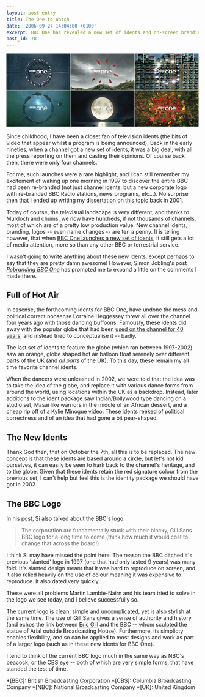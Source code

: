 ```yaml
---
layout: post-entry
title: The One to Watch
date: '2006-09-27 14:04:00 +0100'
excerpt: BBC One has revealed a new set of idents and on-screen branding.
post_id: 78
---
```

![New BBC1 idents](/assets/2006/09/the_one_to_watch.jpg)

Since childhood, I have been a closet fan of television idents (the bits of video that appear whilst a program is being announced). Back in the early nineties, when a channel got a new set of idents, it was a big deal, with all the press reporting on them and casting their opinions. Of course back then, there were only four channels.

For me, such launches were a rare highlight, and I can still remember my excitement of waking up one morning in 1997 to discover the entire BBC had been re-branded (not just channel idents, but a new corporate logo with re-branded BBC Radio stations, news programs, etc...). No surprise then that I ended up writing [my dissertation on this topic][1] back in 2001.

Today of course, the televisual landscape is very different, and thanks to Murdoch and chums, we now have hundreds, if not thousands of channels, most of which are of a pretty low production value. New channel idents, branding, logos -- even name changes -- are ten a penny. It is telling however, that when [BBC One launches a new set of idents][2], it still gets a lot of media attention, more so than any other BBC or terrestrial service.

I wasn't going to write anything about these new idents, except perhaps to say that they are pretty damn awesome! However, Simon Jobling's post <cite>[Rebranding BBC One][3]</cite> has prompted me to expand a little on the comments I made there.

## Full of Hot Air
In essense, the forthcoming idents for BBC One, have undone the mess and political correct nonsense Lorraine Heggessey threw all over the channel four years ago with those dancing buffoons. Famously, these idents did away with the popular globe that had been [used on the channel for 40 years][4], and instead tried to conceptualise it -- badly.

The last set of idents to feature the globe (which ran between 1997-2002) saw an orange, globe shaped hot air balloon float serenely over different parts of the UK (and *all parts* of the UK). To this day, these remain my all time favorite channel idents.

When the dancers were unleashed in 2002, we were told that the idea was to take the idea of the globe, and replace it with various dance forms from around the world, using locations within the UK as a backdrop. Instead, later additions to the ident package saw Indian/Bollywood type dancing on a studio set, Masai like warriors in the middle of an African dessert, and a cheap rip off of a Kylie Minogue video. These idents reeked of political correctness and of an idea that had gone a bit pear-shaped.

## The New Idents
Thank God then, that on October the 7th, all this is to be replaced. The new concept is that these idents are based around a circle, but let's not kid ourselves, it can easily be seen to hark back to the channel's heritage, and to the globe. Given that these idents retain the red signature colour from the previous set, I can't help but feel this is the identity package we should have got in 2002.

## The BBC Logo
In his post, Si also talked about the BBC's logo:

> The corporation are fundamentally stuck with their blocky, Gill Sans BBC logo for a
> long time to come (think how much it would cost to change that across the board!)

I think Si may have missed the point here. The reason the BBC ditched it's previous 'slanted' logo in 1997 (one that had only lasted 9 years) was many fold. It's slanted design meant that it was hard to reproduce on screen, and it also relied heavily on the use of colour meaning it was expensive to reproduce. It also dated very quickly.

These were all problems Martin Lambie-Nairn and his team tried to solve in the logo we see today, and I believe successfully so.

The current logo is clean, simple and uncomplicated, yet is also stylish at the same time. The use of Gill Sans gives a sense of authority and history (and echos the link between [Eric Gill][5] and the BBC -- whom sculpted the statue of Arial outside Broadcasting House). Furthermore, its simplicty enables flexibility, and so can be applied to most designs and work as part of a larger logo (such as in these new idents for BBC One).

I tend to think of the current BBC logo much in the same way as NBC's peacock, or the CBS eye -- both of which are very simple forms, that have standed the test of time.

[1]: /articles/dissertation/
[2]: http://news.bbc.co.uk/1/hi/entertainment/5381292.stm
[3]: http://www.simonjobling.com/?p=227
[4]: http://www.bbc.co.uk/pressoffice/pressreleases/stories/2002/03_march/26/bbconeidenthistory.shtml
[5]: http://en.wikipedia.org/wiki/Eric_Gill

*[BBC]: British Broadcasting Corporation
*[CBS]: Columbia Broadcasting Company
*[NBC]: National Broadcasting Company
*[UK]: United Kingdom